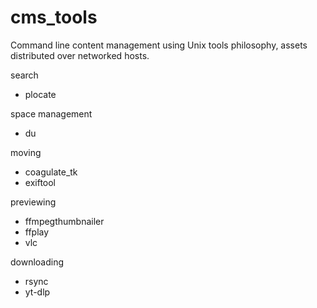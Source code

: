 # cms_tools
Command line content management using Unix tools philosophy, assets distributed over networked hosts. 

search
* plocate

space management
* du

moving
* coagulate_tk
* exiftool

previewing
* ffmpegthumbnailer
* ffplay
* vlc

downloading
* rsync
* yt-dlp
